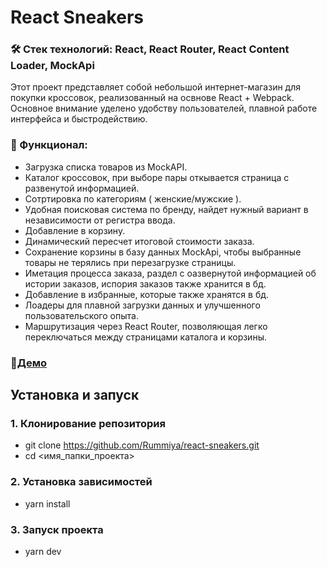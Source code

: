 # React Sneakers

### 🛠 Стек технологий: **React, React Router, React Content Loader, MockApi**

Этот проект представляет собой небольшой интернет-магазин для покупки кроссовок, реализованный на освнове React + Webpack. Основное внимание уделено удобству пользователей, плавной работе интерфейса и быстродействию.

### 🚀 Функционал:
- Загрузка списка товаров из MockAPI.
- Каталог кроссовок, при выборе пары откывается страница с развенутой информацией.
- Сотртировка по категориям ( женские/мужские ).
- Удобная поисковая система по бренду, найдет нужный вариант в независимости от регистра ввода.
- Добавление в корзину.
- Динамический пересчет итоговой стоимости заказа.
- Сохранение корзины в базу данных MockApi, чтобы выбранные товары не терялись при перезагрузке страницы.
- Иметация процесса заказа, раздел с оазвернутой информацией об истории заказов, испория заказов также хранится в бд.
- Добавление в избранные, которые также хранятся в бд.
- Лоадеры для плавной загрузки данных и улучшенного пользовательского опыта.
- Маршрутизация через React Router, позволяющая легко переключаться между страницами каталога и корзины.

### 📌[Демо](https://react-sneakers-alpha.vercel.app/)

## Установка и запуск

### 1. Клонирование репозитория
- git clone https://github.com/Rummiya/react-sneakers.git
- cd <имя_папки_проекта>

### 2. Установка зависимостей
- yarn install 

### 3. Запуск проекта
- yarn dev
